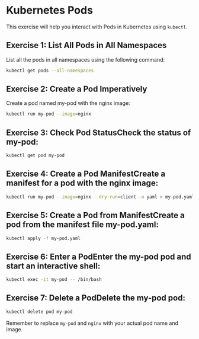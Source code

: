 # Kubernetes Pods

This exercise will help you interact with Pods in Kubernetes using `kubectl`.

## Exercise 1: List All Pods in All Namespaces

List all the pods in all namespaces using the following command:

```bash
kubectl get pods --all-namespaces
```

## Exercise 2: Create a Pod Imperatively

Create a pod named my-pod with the nginx image:

```bash
kubectl run my-pod --image=nginx
```

## Exercise 3: Check Pod StatusCheck the status of my-pod:

```bash
kubectl get pod my-pod
```
## Exercise 4: Create a Pod ManifestCreate a manifest for a pod with the nginx image:

```bash
kubectl run my-pod --image=nginx --dry-run=client -o yaml > my-pod.yaml
```

## Exercise 5: Create a Pod from ManifestCreate a pod from the manifest file my-pod.yaml:

```bash
kubectl apply -f my-pod.yaml
```

## Exercise 6: Enter a PodEnter the my-pod pod and start an interactive shell:

```bash
kubectl exec -it my-pod -- /bin/bash
```

## Exercise 7: Delete a PodDelete the my-pod pod:

```bash
kubectl delete pod my-pod
```

Remember to replace `my-pod` and `nginx` with your actual pod name and image.

